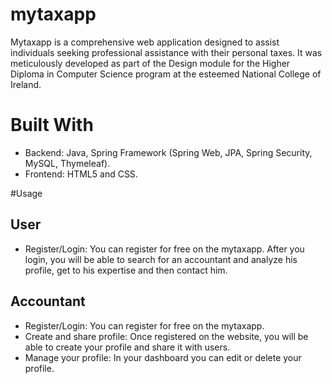 # mytaxapp
Mytaxapp is a comprehensive web application designed to assist individuals seeking professional assistance with their personal taxes. It was meticulously developed as part of the Design module for the Higher Diploma in Computer Science program at the esteemed National College of Ireland.

# Built With
- Backend: Java, Spring Framework (Spring Web, JPA, Spring Security, MySQL, Thymeleaf).
- Frontend: HTML5 and CSS.

#Usage
## User
- Register/Login: You can register for free on the mytaxapp. After you login, you will be able to search for an accountant and analyze his profile, get to his expertise and then contact him.

## Accountant
- Register/Login: You can register for free on the mytaxapp.
- Create and share profile: Once registered on the website, you will be able to create your profile and share it with users.
- Manage your profile: In your dashboard you can edit or delete your profile.
